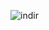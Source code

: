 ![indir](https://user-images.githubusercontent.com/69124342/204393183-659acd8a-a070-4124-bd8a-f1dcf48358ff.jpeg)



